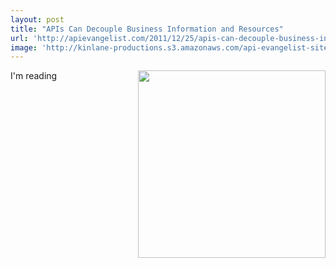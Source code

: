 ```yaml
---
layout: post
title: "APIs Can Decouple Business Information and Resources"
url: 'http://apievangelist.com/2011/12/25/apis-can-decouple-business-information-and-resources/'
image: 'http://kinlane-productions.s3.amazonaws.com/api-evangelist-site/blog/oxford-dictionaries.jpg'
---
```


<img class="c1" src="http://kinlane-productions.s3.amazonaws.com/oxford-dictionaries.jpg" alt="" width="300" align="right" />

I'm reading
